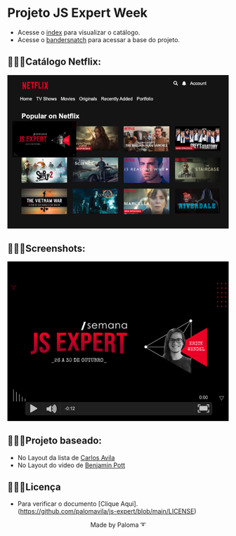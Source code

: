 # Projeto JS Expert Week

- Acesse o [index](./public/index/index.html) para visualizar o catálogo.
- Acesse o [bandersnatch](./public/bandersnatch/index.html) para acessar a base do projeto.

## 👩🏽‍💻Catálogo Netflix:

![titulos](./prints/titulos.png)

## 👩🏽‍💻Screenshots:

![titulos](./prints/demo.png)

## 👩🏽‍💻Projeto baseado:

- No Layout da lista de [Carlos Avila
](https://codepen.io/cb2307/pen/XYxyeY)
- No Layout do vídeo de [Benjamin Pott](https://codepen.io/benjipott/pen/JELELN)

## 👩🏽‍💻Licença

- Para verificar o documento [Clique Aqui].(https://github.com/palomavila/js-expert/blob/main/LICENSE)


<p align="center">Made by Paloma ➰</p>


